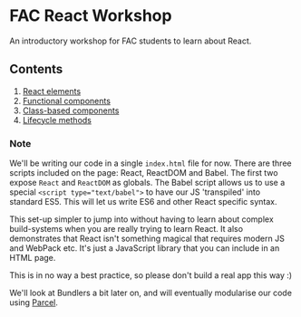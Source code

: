 # FAC React Workshop

An introductory workshop for FAC students to learn about React.

## Contents

1. [React elements](/01-dom-begone)
2. [Functional components](/02-component-proponent)
3. [Class-based components](/03-surpass-with-class)
4. [Lifecycle methods](/04-vital-lifecycle)

### Note

We'll be writing our code in a single `index.html` file for now. There are three scripts included on the page: React, ReactDOM and Babel. The first two expose `React` and `ReactDOM` as globals. The Babel script allows us to use a special `<script type="text/babel">` to have our JS 'transpiled' into standard ES5. This will let us write ES6 and other React specific syntax.

This set-up simpler to jump into without having to learn about complex build-systems when you are really trying to learn React. It also demonstrates that React isn't something magical that requires modern JS and WebPack etc. It's just a JavaScript library that you can include in an HTML page.

This is in no way a best practice, so please don't build a real app this way :)

We'll look at Bundlers a bit later on, and will eventually modularise our code using [Parcel](http://parceljs.org/).
